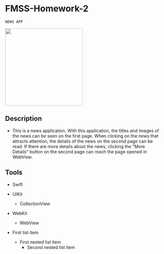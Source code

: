 # FMSS-Homework-2
    NEWS APP
<img src="images/kerimnews-app.gif" width="250" >

## Description
- This is a news application.
With this application, the titles and images of the news can be seen on the first page. When clicking on the news that attracts attention, the details of the news on the second page can be read. If there are more details about the news, clicking the "More Details" button on the second page can reach the page opened in WebView.

## Tools

- Swift 
 
- UIKit
   - CollectionView
 
- WebKit
     - WebView 


- First list item
   - First nested list item
     - Second nested list item
